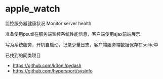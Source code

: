 ﻿# apple_watch

监控服务器健康状况
Monitor server health

准备使用psutil在服务端监控系统性能信息，客户端使用ajax前端展示

写为系统服务，开机自启动，记录少量日志，客户端服务端数据保存在sqlite中


已找到的同类项目
- https://github.com/k3oni/pydash
- https://github.com/hypersport/sysinfo
